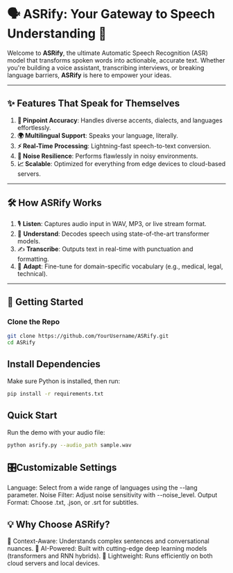 # 🗣️ **ASRify: Your Gateway to Speech Understanding** 🎤

Welcome to **ASRify**, the ultimate Automatic Speech Recognition (ASR) model that transforms spoken words into actionable, accurate text. Whether you're building a voice assistant, transcribing interviews, or breaking language barriers, **ASRify** is here to empower your ideas.

---

## ✨ **Features That Speak for Themselves**
1. **🎯 Pinpoint Accuracy**: Handles diverse accents, dialects, and languages effortlessly.
2. **🌍 Multilingual Support**: Speaks your language, literally.
3. **⚡ Real-Time Processing**: Lightning-fast speech-to-text conversion.
4. **🎵 Noise Resilience**: Performs flawlessly in noisy environments.
5. **📈 Scalable**: Optimized for everything from edge devices to cloud-based servers.

---

## 🛠️ **How ASRify Works**
1. 🎙️ **Listen**: Captures audio input in WAV, MP3, or live stream format.
2. 🧠 **Understand**: Decodes speech using state-of-the-art transformer models.
3. ✍️ **Transcribe**: Outputs text in real-time with punctuation and formatting.
4. 🔄 **Adapt**: Fine-tune for domain-specific vocabulary (e.g., medical, legal, technical).

---

## 🚀 **Getting Started**
### **Clone the Repo**
```bash
git clone https://github.com/YourUsername/ASRify.git
cd ASRify
```
## **Install Dependencies**
Make sure Python is installed, then run:
```bash
pip install -r requirements.txt
```
## **Quick Start**
Run the demo with your audio file:
```bash
python asrify.py --audio_path sample.wav
```

## 🎛️**Customizable Settings**
Language: Select from a wide range of languages using the --lang parameter.
Noise Filter: Adjust noise sensitivity with --noise_level.
Output Format: Choose .txt, .json, or .srt for subtitles.

## 💡 **Why Choose ASRify?**
💬 Context-Aware: Understands complex sentences and conversational nuances.
🤖 AI-Powered: Built with cutting-edge deep learning models (transformers and RNN hybrids).
💾 Lightweight: Runs efficiently on both cloud servers and local devices.
